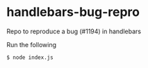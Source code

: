 # handlebars-bug-repro
Repo to reproduce a bug (#1194) in handlebars

Run the following

    $ node index.js

